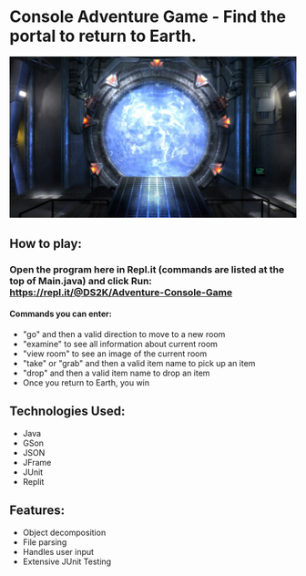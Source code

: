 # Console Adventure Game - Find the portal to return to Earth.

![portal](src/data/room_pictures/portal.jpg)

## How to play:

### Open the program here in Repl.it (commands are listed at the top of Main.java) and click Run: https://repl.it/@DS2K/Adventure-Console-Game

#### Commands you can enter:
- "go" and then a valid direction to move to a new room
- "examine" to see all information about current room
- "view room" to see an image of the current room
- "take" or "grab" and then a valid item name to pick up an item
- "drop" and then a valid item name to drop an item
- Once you return to Earth, you win

## Technologies Used:
- Java
- GSon
- JSON
- JFrame
- JUnit
- Replit

## Features:
- Object decomposition
- File parsing
- Handles user input
- Extensive JUnit Testing

